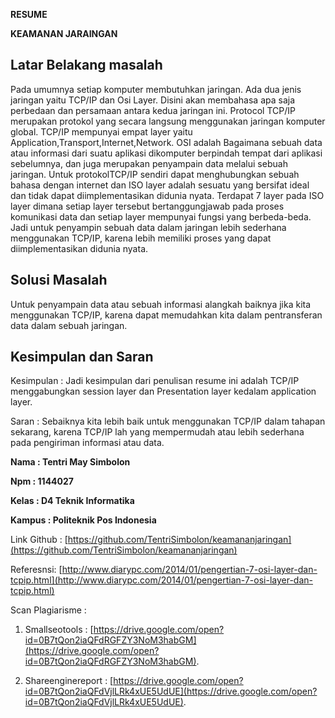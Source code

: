 **RESUME**

**KEAMANAN JARAINGAN**

## Latar Belakang masalah

Pada umumnya setiap komputer membutuhkan jaringan. Ada dua jenis jaringan yaitu TCP/IP dan Osi Layer. Disini akan membahasa apa saja perbedaan dan persamaan antara kedua jaringan ini.
Protocol TCP/IP merupakan protokol yang secara langsung menggunakan jaringan komputer global. TCP/IP mempunyai empat layer yaitu Application,Transport,Internet,Network.
OSI adalah Bagaimana sebuah data atau informasi dari suatu aplikasi dikomputer berpindah tempat dari aplikasi sebelumnya, dan juga merupakan penyampain data melalui sebuah jaringan. Untuk protokolTCP/IP sendiri dapat menghubungkan sebuah bahasa dengan internet dan ISO layer adalah sesuatu yang bersifat ideal dan tidak dapat diimplementasikan didunia nyata.
Terdapat 7 layer pada ISO layer dimana setiap layer tersebut bertanggungjawab pada proses komunikasi data dan setiap layer mempunyai fungsi yang berbeda-beda. Jadi untuk penyampin sebuah data dalam jaringan lebih sederhana menggunakan TCP/IP, karena lebih memiliki proses yang dapat diimplementasikan didunia nyata.

## Solusi Masalah

Untuk penyampain data atau sebuah informasi alangkah baiknya jika kita menggunakan TCP/IP, karena dapat memudahkan kita dalam pentransferan data dalam sebuah jaringan.

## Kesimpulan dan Saran

Kesimpulan : Jadi kesimpulan dari penulisan resume ini adalah TCP/IP menggabungkan session layer dan Presentation layer kedalam application layer.

Saran : Sebaiknya kita lebih baik untuk menggunakan TCP/IP dalam tahapan sekarang, karena TCP/IP lah yang mempermudah atau lebih sederhana pada pengiriman informasi atau data.

**Nama : Tentri May Simbolon**

**Npm : 1144027**

**Kelas : D4 Teknik Informatika**

**Kampus : Politeknik Pos Indonesia**

Link Github : [https://github.com/TentriSimbolon/keamananjaringan](https://github.com/TentriSimbolon/keamananjaringan)

Referesnsi: [http://www.diarypc.com/2014/01/pengertian-7-osi-layer-dan-tcpip.html](http://www.diarypc.com/2014/01/pengertian-7-osi-layer-dan-tcpip.html)

Scan Plagiarisme :

1. Smallseotools : [https://drive.google.com/open?id=0B7tQon2iaQFdRGFZY3NoM3habGM](https://drive.google.com/open?id=0B7tQon2iaQFdRGFZY3NoM3habGM).

1. Shareenginereport : [https://drive.google.com/open?id=0B7tQon2iaQFdVjlLRk4xUE5UdUE](https://drive.google.com/open?id=0B7tQon2iaQFdVjlLRk4xUE5UdUE).